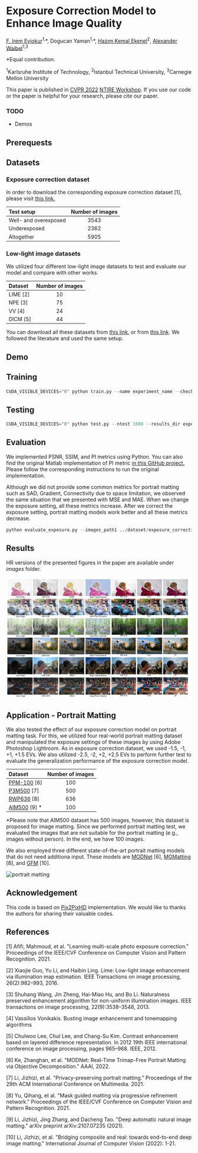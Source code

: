 # Exposure Correction Model to Enhance Image Quality

[F. Irem Eyiokur](https://github.com/iremeyiokur)<sup>1,</sup>\*, Dogucan Yaman<sup>1,</sup>\*, [Hazım Kemal Ekenel](https://web.itu.edu.tr/ekenel/)<sup>2</sup>, [Alexander Waibel](https://isl.anthropomatik.kit.edu/english/21_74.php)<sup>1,3</sup>

\*Equal contribution.

<sup>1</sup>Karlsruhe Institute of Technology, <sup>2</sup>Istanbul Technical University, <sup>3</sup>Carnegie Mellon University

This paper is published in [CVPR 2022](https://cvpr2022.thecvf.com/) [NTIRE Workshop](https://data.vision.ee.ethz.ch/cvl/ntire22/). If you use our code or the paper is helpful for your research, please cite our paper.

### TODO ###

- Demos

## Prerequests ##

## Datasets ##

### Exposure correction dataset ###
In order to download the corresponding exposure correction dataset [1], please visit [this link.](https://github.com/mahmoudnafifi/Exposure_Correction#dataset) 

Test setup   | Number of images
:------ | :--------------:
Well- and overexposed | 3543
Underexposed | 2362
Altogether | 5905

### Low-light image datasets ###
We utilized four different low-light image datasets to test and evaluate our model and compare with other works.

Dataset   | Number of images
:------- | :--------------:
LIME [2] | 10 
NPE [3]  | 75
VV [4]   | 24
DICM [5] | 44

You can download all these datasets from [this link.](https://daooshee.github.io/BMVC2018website/) or from [this link](https://github.com/VITA-Group/EnlightenGAN). We followed the literature and used the same setup.

## Demo ##

## Training ##

```python
CUDA_VISIBLE_DEVICES="0" python train.py --name experiment_name --checkpoints_dir checkpoints --batchSize 32 --loadSize 256 --fineSize 256 --label_nc 3 --output_nc 3 --dataroot data_folder_name --no_flip --read_from_file --file_name_A train_input.txt --file_name_B train_gt_full.txt --ngf 64 --n_downsample_global 4 --n_blocks_global 9 --spectral_normalization_D --l1_image_loss --num_D 3 --ndf 64 
```

## Testing ##


```python
CUDA_VISIBLE_DEVICES="0" python test.py --ntest 1000 --results_dir exposure_output --checkpoints_dir checkpoints --name exposure_correction_experiment --loadSize 256 --fineSize 256 --dataroot dataset/exposure/test --dir_A INPUT_Images --no_flip --label_nc 3 --how_many 1000 --phase_test_type test_all --which_epoch 100 --netG global --ngf 64 --n_downsample_global 4 --n_blocks_global 9 --batchSize 1
```

## Evaluation ##

We implemented PSNR, SSIM, and PI metrics using Python. You can also find the original Matlab implementation of PI metric [in this GitHub project.](https://github.com/roimehrez/PIRM2018) Please follow the corresponding instructions to run the original implementation.

Although we did not provide some common metrics for portrait matting such as SAD, Gradient, Connectivity due to space limitation, we observed the same situation that we presented with MSE and MAE. When we change the exposure setting, all these metrics increase. After we correct the exposure setting, portrait matting models work better and all these metrics decrease.

```python
python evaluate_exposure.py --images_path1 ../dataset/exposure_correction/test/expert_a_testing_set --images_path2 predicted_images --metric all
```

## Results ##

HR versions of the presented figures in the paper are available under *images* folder.

![Results1](/images/comparison3.png)

## Application - Portrait Matting ##

We also tested the effect of our exposure correction model on portrait matting task. For this, we utilized four real-world portrait matting dataset and manipulated the exposure settings of these images by using Adobe Photoshop Lightroom. As in exposure correction dataset, we used -1.5, -1, +1, +1.5 EVs. We also utilized -2.5, -2, +2, +2.5 EVs to perform further test to evaluate the generalization performance of the exposure correction model. 

Dataset   | Number of images
:------- | :--------------:
[PPM-100](https://github.com/ZHKKKe/PPM) [6] | 100
[P3M500](https://github.com/JizhiziLi/P3M) [7]  | 500
[RWP636](https://github.com/yucornetto/MGMatting) [8]  | 636
[AIM500](https://github.com/JizhiziLi/AIM) [9] \*  | 100

\*Please note that AIM500 dataset has 500 images, however, this dataset is proposed for image matting. Since we performed portrait matting test, we evaluated the images that are not suitable for the portrait matting (e.g., images without person). In the end, we have 100 images.

We also employed three different state-of-the-art portrait matting models that do not need additiona input. These models are [MODNet](https://github.com/ZHKKKe/MODNet) [6], [MGMatting](https://github.com/yucornetto/MGMatting) [8], and [GFM](https://github.com/JizhiziLi/GFM) [10].

![portrait matting](/images/matting.png)

## Acknowledgement

This code is based on [Pix2PixHD](https://github.com/NVIDIA/pix2pixHD) implementation. We would like to thanks the authors for sharing their valuable codes.

## References ##

[1] Afifi, Mahmoud, et al. "Learning multi-scale photo exposure correction." Proceedings of the IEEE/CVF Conference on Computer Vision and Pattern Recognition. 2021.

[2] Xiaojie Guo, Yu Li, and Haibin Ling. Lime: Low-light image enhancement via illumination map estimation. IEEE Transactions on image processing, 26(2):982–993, 2016.

[3] Shuhang Wang, Jin Zheng, Hai-Miao Hu, and Bo Li. Naturalness preserved enhancement algorithm for non-uniform illumination images. IEEE transactions on image processing, 22(9):3538–3548, 2013.

[4] Vassilios Vonikakis. Busting image enhancement and tonemapping algorithms

[5] Chulwoo Lee, Chul Lee, and Chang-Su Kim. Contrast enhancement based on layered difference representation. In 2012 19th IEEE international conference on image processing, pages 965–968. IEEE, 2012.

[6] Ke, Zhanghan, et al. "MODNet: Real-Time Trimap-Free Portrait Matting via Objective Decomposition." AAAI, 2022.

[7] Li, Jizhizi, et al. "Privacy-preserving portrait matting." Proceedings of the 29th ACM International Conference on Multimedia. 2021.

[8] Yu, Qihang, et al. "Mask guided matting via progressive refinement network." Proceedings of the IEEE/CVF Conference on Computer Vision and Pattern Recognition. 2021.

[9] Li, Jizhizi, Jing Zhang, and Dacheng Tao. "Deep automatic natural image matting." arXiv preprint arXiv:2107.07235 (2021).

[10] Li, Jizhizi, et al. "Bridging composite and real: towards end-to-end deep image matting." International Journal of Computer Vision (2022): 1-21.
